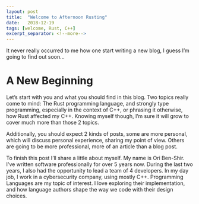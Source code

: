 ```yaml
---
layout: post
title:  "Welcome to Afternoon Rusting"
date:   2018-12-19
tags: [welcome, Rust, C++]
excerpt_separator: <!--more-->
---
```

It never really occurred to me how one start writing a new blog, I guess I’m going to find out soon...

<!--more-->

# A New Beginning

Let’s start with you and what you should find in this blog. Two topics really come to mind: The Rust programming language, and strongly type programming, especially in the context of C++, or phrasing it otherwise, how Rust affected my C++. Knowing myself though, I’m sure it will grow to cover much more than those 2 topics.

Additionally, you should expect 2 kinds of posts, some are more personal, which will discuss personal experience, sharing my point of view. Others are going to be more professional, more of an article than a blog post.

To finish this post I’ll share a little about myself. My name is Ori Ben-Shir. I've written software professionally for over 5 years now. During the last two years, I also had the opportunity to lead a team of 4 developers. In my day job, I work in a cybersecurity company, using mostly C++. Programming Languages are my topic of interest. I love exploring their implementation, and how language authors shape the way we code with their design choices.